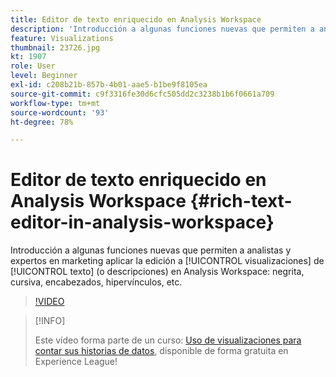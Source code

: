 ```yaml
---
title: Editor de texto enriquecido en Analysis Workspace
description: 'Introducción a algunas funciones nuevas que permiten a analistas y expertos en marketing aplicar la edición a visualizaciones de texto (o descripciones) en Analysis Workspace: negrita, cursiva, encabezados, hipervínculos, etc.'
feature: Visualizations
thumbnail: 23726.jpg
kt: 1907
role: User
level: Beginner
exl-id: c208b21b-857b-4b01-aae5-b1be9f8105ea
source-git-commit: c9f3316fe30d6cfc505dd2c3238b1b6f0661a709
workflow-type: tm+mt
source-wordcount: '93'
ht-degree: 78%

---
```


# Editor de texto enriquecido en Analysis Workspace {#rich-text-editor-in-analysis-workspace}

Introducción a algunas funciones nuevas que permiten a analistas y expertos en marketing aplicar la edición a [!UICONTROL visualizaciones] de [!UICONTROL texto] (o descripciones) en Analysis Workspace: negrita, cursiva, encabezados, hipervínculos, etc.

>[!VIDEO](https://video.tv.adobe.com/v/23726/?quality=12)

>[!INFO]
>
> Este vídeo forma parte de un curso: [Uso de visualizaciones para contar sus historias de datos](https://experienceleague.adobe.com/?recommended=Analytics-U-1-2021.1.visualizations&amp;lang=es), disponible de forma gratuita en Experience League!
